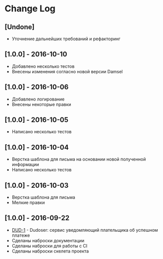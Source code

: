# Change Log

## [Undone]
- Уточнение дальнейших требований и рефакторинг

## [1.0.0] - 2016-10-10
- Добавлено несколько тестов
- Внесены изменения согласно новой версии Damsel

## [1.0.0] - 2016-10-06
- Добавлено логирование
- Внесены некоторые правки

## [1.0.0] - 2016-10-05
- Написано несколько тестов

## [1.0.0] - 2016-10-04
- Верстка шаблона для письма на основании новой полученной информации
- Написано несколько тестов

## [1.0.0] - 2016-10-03
- Верстка шаблона для письма
- Мелкие правки

## [1.0.0] - 2016-09-22
- [DUD-1](https://rbkmoney.atlassian.net/browse/DUD-1) - Dudoser: cервис уведомляющий плательщика об успешном платеже
- Сделаны наброски документации
- Сделаны наброски для работы с CI
- Сделаны наброски скелета проекта
